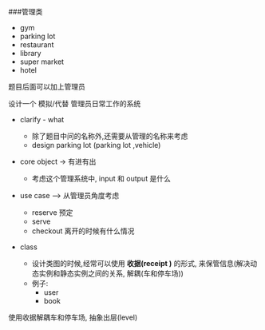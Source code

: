 ###管理类
-   gym
-   parking lot
-   restaurant
-   library
-   super market
-   hotel

题目后面可以加上管理员

设计一个 模拟/代替 管理员日常工作的系统

-   clarify - what
    -   除了题目中问的名称外,还需要从管理的名称来考虑
    -   design parking lot (parking lot ,vehicle)
    
-   core object  -> 有进有出
    -   考虑这个管理系统中, input 和 output 是什么
    
-   use case --> 从管理员角度考虑
    -   reserve 预定
    -   serve 
    -   checkout 离开的时候有什么情况
    
-   class 
    -   设计类图的时候,经常可以使用 **收据(receipt )** 的形式,
        来保管信息(解决动态实例和静态实例之间的关系, 解耦(车和停车场))
    -   例子:
        -   user
        -   book


使用收据解耦车和停车场, 抽象出层(level)













